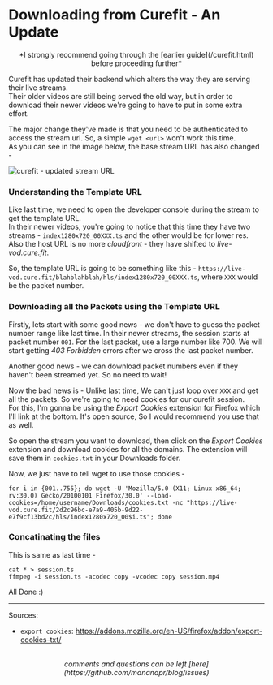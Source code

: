 # Downloading from Curefit - An Update

<center>
*I strongly recommend going through the [earlier guide](/curefit.html) before proceeding further*
</center>

Curefit has updated their backend which alters the way they are serving their live streams.
<br>
Their older videos are still being served the old way, but in order to download their newer videos we're going to have to put in some extra effort.

The major change they've made is that you need to be authenticated to access the stream url. So, a simple `wget <url>` won't work this time.
<br>
As you can see in the image below, the base stream URL has also changed -

<picture>
  <img src="/images/curefit_update.png" alt="curefit - updated stream URL">
</picture>

### Understanding the Template URL

Like last time, we need to open the developer console during the stream to get the template URL.
<br>
In their newer videos, you're going to notice that this time they have two streams - `index1280x720_00XXX.ts` and the other would be for lower res.
<br>
Also the host URL is no more *cloudfront* - they have shifted to *live-vod.cure.fit*.

So, the template URL is going to be something like this - `https://live-vod.cure.fit/blahblahblah/hls/index1280x720_00XXX.ts`, where `XXX` would be the packet number.

### Downloading all the Packets using the Template URL

Firstly, lets start with some good news - we don't have to guess the packet number range like last time. In their newer streams, the session starts at packet number `001`.
For the last packet, use a large number like 700. We will start getting *403 Forbidden* errors after we cross the last packet number.

Another good news - we can download packet numbers even if they haven't been streamed yet. So no need to wait!

Now the bad news is - Unlike last time, We can't just loop over `XXX` and get all the packets. So we're going to need cookies for our curefit session.
<br>
For this, I'm gonna be using the *Export Cookies* extension for Firefox which I'll link at the bottom. It's open source, So I would recommend you use that as well.

So open the stream you want to download, then click on the *Export Cookies* extension and download cookies for all the domains. The extension will save them in `cookies.txt` in your Downloads folder.

Now, we just have to tell wget to use those cookies -
```
for i in {001..755}; do wget -U 'Mozilla/5.0 (X11; Linux x86_64; rv:30.0) Gecko/20100101 Firefox/30.0' --load-cookies=/home/username/Downloads/cookies.txt -nc "https://live-vod.cure.fit/2d2c96bc-e7a9-405b-9d22-e7f9cf13bd2c/hls/index1280x720_00$i.ts"; done
```

### Concatinating the files

This is same as last time -
```
cat * > session.ts
ffmpeg -i session.ts -acodec copy -vcodec copy session.mp4
```

All Done :)

---

Sources:

- `export cookies`: <https://addons.mozilla.org/en-US/firefox/addon/export-cookies-txt/>

<br>
<center><i>
comments and questions can be left [here](https://github.com/mananapr/blog/issues)
</i></center>
